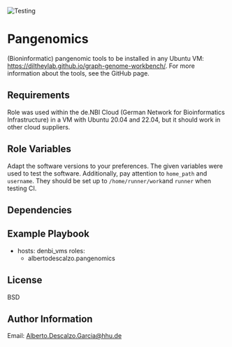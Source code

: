 ![Testing](https://github.com/albertodescalzo/ansible-role-pangenomics/workflows/Role-Testing/badge.svg)


Pangenomics
=========

(Bioninformatic) pangenomic tools to be installed in any Ubuntu VM: https://diltheylab.github.io/graph-genome-workbench/. For more information about the tools, see the GitHub page.

Requirements
------------

Role was used within the de.NBI Cloud (German Network for Bioinformatics Infrastructure) in a VM with Ubuntu 20.04 and 22.04, but it should work in other cloud suppliers. 

Role Variables
--------------

Adapt the software versions to your preferences. The given variables were used to test the software. Additionally, pay attention to `home_path` and `username`. They should be set up to `/home/runner/work`and `runner` when testing CI.   

Dependencies
------------



Example Playbook
----------------

  - hosts: denbi_vms
  roles:
    - albertodescalzo.pangenomics

License
-------

BSD

Author Information
------------------

Email: Alberto.Descalzo.Garcia@hhu.de
